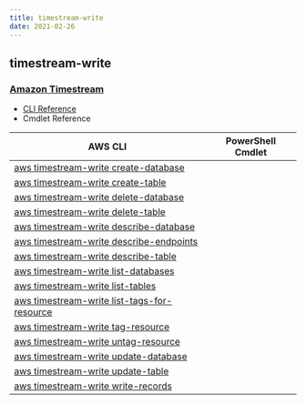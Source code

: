 ```yaml
---
title: timestream-write
date: 2021-02-26
---
```


## timestream-write

### [Amazon Timestream](https://aws.amazon.com/timestream/)

* [CLI Reference](https://docs.aws.amazon.com/cli/latest/reference/timestream-write/index.html)
* Cmdlet Reference

|AWS CLI|PowerShell Cmdlet|
|----|----|
|[aws timestream-write create-database](https://docs.aws.amazon.com/cli/latest/reference/timestream-write/create-database.html)||
|[aws timestream-write create-table](https://docs.aws.amazon.com/cli/latest/reference/timestream-write/create-table.html)||
|[aws timestream-write delete-database](https://docs.aws.amazon.com/cli/latest/reference/timestream-write/delete-database.html)||
|[aws timestream-write delete-table](https://docs.aws.amazon.com/cli/latest/reference/timestream-write/delete-table.html)||
|[aws timestream-write describe-database](https://docs.aws.amazon.com/cli/latest/reference/timestream-write/describe-database.html)||
|[aws timestream-write describe-endpoints](https://docs.aws.amazon.com/cli/latest/reference/timestream-write/describe-endpoints.html)||
|[aws timestream-write describe-table](https://docs.aws.amazon.com/cli/latest/reference/timestream-write/describe-table.html)||
|[aws timestream-write list-databases](https://docs.aws.amazon.com/cli/latest/reference/timestream-write/list-databases.html)||
|[aws timestream-write list-tables](https://docs.aws.amazon.com/cli/latest/reference/timestream-write/list-tables.html)||
|[aws timestream-write list-tags-for-resource](https://docs.aws.amazon.com/cli/latest/reference/timestream-write/list-tags-for-resource.html)||
|[aws timestream-write tag-resource](https://docs.aws.amazon.com/cli/latest/reference/timestream-write/tag-resource.html)||
|[aws timestream-write untag-resource](https://docs.aws.amazon.com/cli/latest/reference/timestream-write/untag-resource.html)||
|[aws timestream-write update-database](https://docs.aws.amazon.com/cli/latest/reference/timestream-write/update-database.html)||
|[aws timestream-write update-table](https://docs.aws.amazon.com/cli/latest/reference/timestream-write/update-table.html)||
|[aws timestream-write write-records](https://docs.aws.amazon.com/cli/latest/reference/timestream-write/write-records.html)||

